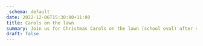 ```yaml
---
_schema: default
date: 2022-12-06T15:30:00+11:00
title: Carols on the lawn
summary: Join us for Christmas Carols on the lawn (school oval) after school.
draft: false
---
```

